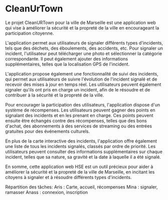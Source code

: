 # CleanUrTown

Le projet CleanURTown pour la ville de Marseille est une application web qui vise à améliorer la sécurité et la propreté de la ville en encourageant la participation citoyenne.

L'application permet aux utilisateurs de signaler différents types d'incidents, tels que des déchets, des éboulements, des accidents, etc. Pour signaler un incident, l'utilisateur peut télécharger une photo et sélectionner la catégorie correspondante. Il peut également ajouter des informations supplémentaires, telles que la localisation GPS de l'incident.

L'application propose également une fonctionnalité de suivi des incidents, qui permet aux utilisateurs de suivre l'évolution de l'incident signalé et de recevoir des mises à jour en temps réel. Les utilisateurs peuvent également signaler qu'ils ont pris en charge un incident, afin de le résoudre et de contribuer à la sécurité et la propreté de la ville.

Pour encourager la participation des utilisateurs, l'application dispose d'un système de récompenses. Les utilisateurs peuvent gagner des points en signalant des incidents et en les prenant en charge. Ces points peuvent ensuite être échangés contre des récompenses, telles que des bons d'achat, des abonnements à des services de streaming ou des entrées gratuites pour des événements culturels. 

En plus de la carte interactive des incidents, l'application offre également une liste de tous les incidents signalés, classés par ordre de priorité. Les utilisateurs peuvent consulter des informations supplémentaires sur chaque incident, telles que sa nature, sa gravité et la date à laquelle il a été signalé. 

En somme, cette application web HSE est un outil précieux pour aider à améliorer la sécurité et la propreté de la ville de Marseille, en incitant les citoyens à signaler et à résoudre différents types d'incidents.

Répartition des tâches:
Aris : Carte, accueil, récompenses
Mina : signaler, ramasser
Anass : connexion, inscription
